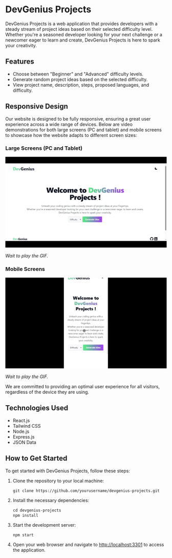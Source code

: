 # DevGenius Projects

DevGenius Projects is a web application that provides developers with a steady stream of project ideas based on their selected difficulty level. Whether you're a seasoned developer looking for your next challenge or a newcomer eager to learn and create, DevGenius Projects is here to spark your creativity.

## Features

- Choose between "Beginner" and "Advanced" difficulty levels.
- Generate random project ideas based on the selected difficulty.
- View project name, description, steps, proposed languages, and difficulty.
  
## Responsive Design

Our website is designed to be fully responsive, ensuring a great user experience across a wide range of devices. Below are video demonstrations for both large screens (PC and tablet) and mobile screens to showcase how the website adapts to different screen sizes:

### Large Screens (PC and Tablet)

![DevGenius](DevGenius(pc).gif)

*Wait to play the GIF.*

### Mobile Screens

![DevGenius](DevGenius(mobile).gif)

*Wait to play the GIF.*

We are committed to providing an optimal user experience for all visitors, regardless of the device they are using.

## Technologies Used

- React.js
- Tailwind CSS
- Node.js
- Express.js
- JSON Data

## How to Get Started

To get started with DevGenius Projects, follow these steps:

1. Clone the repository to your local machine:
   ```
   git clone https://github.com/yourusername/devgenius-projects.git
   ```

2. Install the necessary dependencies:
   ```
   cd devgenius-projects
   npm install
   ```

3. Start the development server:
   ```
   npm start
   ```

4. Open your web browser and navigate to [http://localhost:3301](http://localhost:3301) to access the application.
